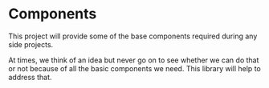 # Components

This project will provide some of the base components required during any side projects.

At times, we think of an idea but never go on to see whether we can do that or not because of all the basic components we need. 
This library will help to address that.
